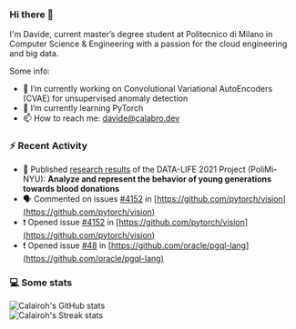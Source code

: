 ### Hi there 👋
I'm Davide, current master’s degree student at Politecnico di Milano in Computer Science & Engineering with a passion for the cloud engineering and big data.

Some info:
- 🔭 I’m currently working on Convolutional Variational AutoEncoders (CVAE) for unsupervised anomaly detection
- 🌱 I’m currently learning PyTorch
- 📫 How to reach me: davide@calabro.dev

### ⚡ Recent Activity
- 📖 Published [research results](https://data-life-website.herokuapp.com/) of the DATA-LIFE 2021 Project (PoliMi-NYU): <b>Analyze and represent the behavior of young generations towards blood donations</b>
- 🗣️ Commented on issues [#4152](https://github.com/pytorch/vision/issues/4152) in [https://github.com/pytorch/vision](https://github.com/pytorch/vision)
- ❗️ Opened issue [#4152](https://github.com/pytorch/vision/issues/4152) in [https://github.com/pytorch/vision](https://github.com/pytorch/vision)
- ❗️ Opened issue [#48](https://github.com/oracle/pgql-lang/issues/48) in [https://github.com/oracle/pgql-lang](https://github.com/oracle/pgql-lang)

### 💻 Some stats
![Calairoh's GitHub stats](https://github-readme-stats.vercel.app/api?username=calairoh&show_icons=true&include_all_commits=true&count_private=true&hide_border=true&theme=dark)  
![Calairoh's Streak stats](https://github-readme-streak-stats.herokuapp.com/?user=calairoh&include_all_commits=true&count_private=true&hide_border=true&theme=dark)  


